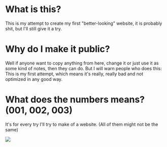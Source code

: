# What is this?

This is my attempt to create my first "better-looking" website, it is probably shit, but I'll still give it a try.

# Why do I make it public?

Well if anyone want to copy anything from here, change it or just use it as some kind of notes, then they can do. But I will warn people who does this: This is my first attempt, which means it's really, really bad and not optimized in any good way.

# What does the numbers means? (001, 002, 003)

It's for every try I'll try to make of a website. (All of them might not be the same)

<img align="center" src="https://github-readme-stats.vercel.app/api/top-langs/?username=Pyhlo&theme=radical"/>